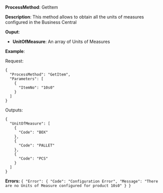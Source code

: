 **ProcessMethod**: GetItem

**Description**:
This method allows to obtain all the units of measures configured in the Business Central

**Ouput**: 
-	**UnitOfMeasure**: An array of Units of Measures

**Example**:

Request:


```
{
  "ProcessMethod": "GetItem",
  "Parameters": [
    {
      "ItemNo": "10s0"
    }
  ]
}
```


Outputs:


```
{
  "UnitOfMeasure": [
    {
      "Code": "BOX"
    },
    {
      "Code": "PALLET"
    },
    {
      "Code": "PCS"
    }
  ]
}
```
**Errors:**
`
{
  "Error": {
    "Code": "Configuration Error",
    "Message": "There are no Units of Measure configured for product 10s0"
  }
}
`


